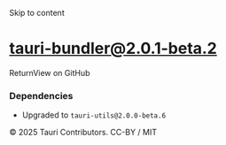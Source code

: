 Skip to content
# tauri-bundler@2.0.1-beta.2
ReturnView on GitHub
### Dependencies
  * Upgraded to `tauri-utils@2.0.0-beta.6`


© 2025 Tauri Contributors. CC-BY / MIT
